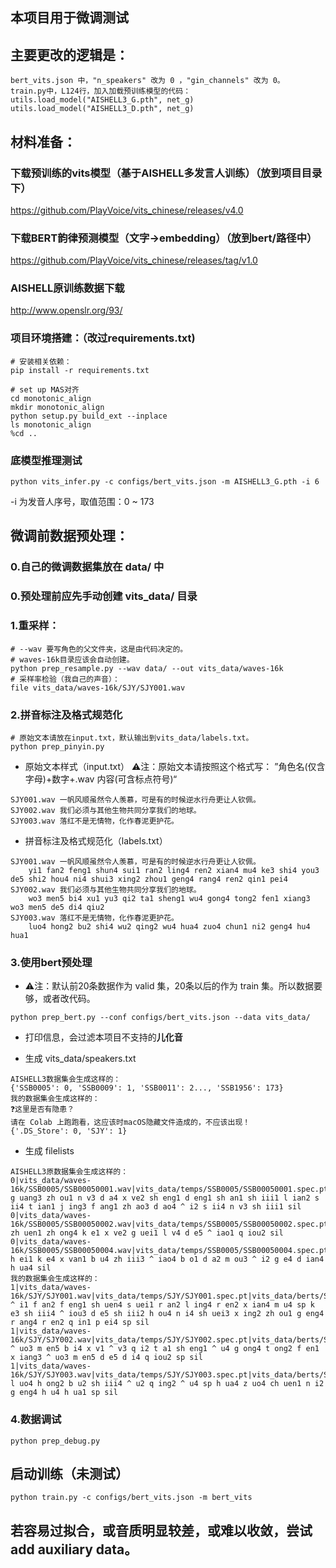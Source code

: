 ## 本项目用于微调测试
## 主要更改的逻辑是：
```
bert_vits.json 中，"n_speakers" 改为 0 ，"gin_channels" 改为 0。
train.py中，L124行，加入加载预训练模型的代码：
utils.load_model("AISHELL3_G.pth", net_g)
utils.load_model("AISHELL3_D.pth", net_g)
```

## 材料准备：
### 下载预训练的vits模型（基于AISHELL多发言人训练）（放到项目目录下）
https://github.com/PlayVoice/vits_chinese/releases/v4.0

### 下载BERT韵律预测模型（文字->embedding）（放到bert/路径中）
https://github.com/PlayVoice/vits_chinese/releases/tag/v1.0

### AISHELL原训练数据下载
http://www.openslr.org/93/

### 项目环境搭建：（改过requirements.txt)
```
# 安装相关依赖：
pip install -r requirements.txt

# set up MAS对齐
cd monotonic_align
mkdir monotonic_align
python setup.py build_ext --inplace
ls monotonic_align
%cd ..
```

### 底模型推理测试
```
python vits_infer.py -c configs/bert_vits.json -m AISHELL3_G.pth -i 6
```
-i 为发音人序号，取值范围：0 ~ 173


## 微调前数据预处理：

### 0.自己的微调数据集放在 data/ 中
### 0.预处理前应先手动创建 vits_data/ 目录

### 1.重采样：
```
# --wav 要写角色的父文件夹，这是由代码决定的。
# waves-16k目录应该会自动创建。
python prep_resample.py --wav data/ --out vits_data/waves-16k
# 采样率检验（我自己的声音）：
file vits_data/waves-16k/SJY/SJY001.wav
```

### 2.拼音标注及格式规范化
```
# 原始文本请放在input.txt，默认输出到vits_data/labels.txt。
python prep_pinyin.py
```

- 原始文本样式（input.txt）
⚠️注：原始文本请按照这个格式写： ”角色名(仅含字母)+数字+.wav  内容(可含标点符号)“
```
SJY001.wav 一帆风顺虽然令人羡慕，可是有的时候逆水行舟更让人钦佩。
SJY002.wav 我们必须与其他生物共同分享我们的地球。
SJY003.wav 落红不是无情物，化作春泥更护花。
```
- 拼音标注及格式规范化（labels.txt）
```
SJY001.wav 一帆风顺虽然令人羡慕，可是有的时候逆水行舟更让人钦佩。
	yi1 fan2 feng1 shun4 sui1 ran2 ling4 ren2 xian4 mu4 ke3 shi4 you3 de5 shi2 hou4 ni4 shui3 xing2 zhou1 geng4 rang4 ren2 qin1 pei4
SJY002.wav 我们必须与其他生物共同分享我们的地球。
	wo3 men5 bi4 xu1 yu3 qi2 ta1 sheng1 wu4 gong4 tong2 fen1 xiang3 wo3 men5 de5 di4 qiu2
SJY003.wav 落红不是无情物，化作春泥更护花。
	luo4 hong2 bu2 shi4 wu2 qing2 wu4 hua4 zuo4 chun1 ni2 geng4 hu4 hua1
```
### 3.使用bert预处理
- ⚠️注：默认前20条数据作为 valid 集，20条以后的作为 train 集。所以数据要够，或者改代码。
```
python prep_bert.py --conf configs/bert_vits.json --data vits_data/
```

- 打印信息，会过滤本项目不支持的**儿化音**

- 生成 vits_data/speakers.txt
```
AISHELL3数据集会生成这样的：
{'SSB0005': 0, 'SSB0009': 1, 'SSB0011': 2..., 'SSB1956': 173}
我的数据集会生成这样的：
❓这里是否有隐患？
请在 Colab 上跑跑看，这应该时macOS隐藏文件造成的，不应该出现！
{'.DS_Store': 0, 'SJY': 1}
```
- 生成 filelists
```
AISHELL3原数据集会生成这样的：
0|vits_data/waves-16k/SSB0005/SSB00050001.wav|vits_data/temps/SSB0005/SSB00050001.spec.pt|vits_data/berts/SSB0005/SSB00050001.npy|sil g uang3 zh ou1 n v3 d a4 x ve2 sh eng1 d eng1 sh an1 sh iii1 l ian2 s ii4 t ian1 j ing3 f ang1 zh ao3 d ao4 ^ i2 s ii4 n v3 sh iii1 sil
0|vits_data/waves-16k/SSB0005/SSB00050002.wav|vits_data/temps/SSB0005/SSB00050002.spec.pt|vits_data/berts/SSB0005/SSB00050002.npy|sil zh uen1 zh ong4 k e1 x ve2 g uei1 l v4 d e5 ^ iao1 q iou2 sil
0|vits_data/waves-16k/SSB0005/SSB00050004.wav|vits_data/temps/SSB0005/SSB00050004.spec.pt|vits_data/berts/SSB0005/SSB00050004.npy|sil h ei1 k e4 x van1 b u4 zh iii3 ^ iao4 b o1 d a2 m ou3 ^ i2 g e4 d ian4 h ua4 sil
我的数据集会生成这样的：
1|vits_data/waves-16k/SJY/SJY001.wav|vits_data/temps/SJY/SJY001.spec.pt|vits_data/berts/SJY/SJY001.wav.npy|sil ^ i1 f an2 f eng1 sh uen4 s uei1 r an2 l ing4 r en2 x ian4 m u4 sp k e3 sh iii4 ^ iou3 d e5 sh iii2 h ou4 n i4 sh uei3 x ing2 zh ou1 g eng4 r ang4 r en2 q in1 p ei4 sp sil
1|vits_data/waves-16k/SJY/SJY002.wav|vits_data/temps/SJY/SJY002.spec.pt|vits_data/berts/SJY/SJY002.wav.npy|sil ^ uo3 m en5 b i4 x v1 ^ v3 q i2 t a1 sh eng1 ^ u4 g ong4 t ong2 f en1 x iang3 ^ uo3 m en5 d e5 d i4 q iou2 sp sil
1|vits_data/waves-16k/SJY/SJY003.wav|vits_data/temps/SJY/SJY003.spec.pt|vits_data/berts/SJY/SJY003.wav.npy|sil l uo4 h ong2 b u2 sh iii4 ^ u2 q ing2 ^ u4 sp h ua4 z uo4 ch uen1 n i2 g eng4 h u4 h ua1 sp sil
```
### 4.数据调试
```
python prep_debug.py
```

## 启动训练（未测试）

```
python train.py -c configs/bert_vits.json -m bert_vits
```

## 若容易过拟合，或音质明显较差，或难以收敛，尝试 add auxiliary data。



